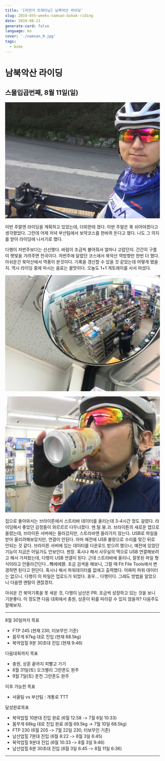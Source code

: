 ```yaml
---
title: '[자전거 트레이닝] 남북악산 라이딩'
slug: 2019-8th-weeks-namsan-bukak-riding
date: 2019-08-11
generate-card: false
language: ko
cover: './namsan_0.jpg'
tags:
  - bike
---
```


# 남북악산 라이딩

## 스물입곱번째, 8월 11일(일)

![남북악산 라이딩](./namsan_1.jpg)

이번 주말엔 라이딩을 계획하고 있었는데, 더위한테 졌다. 이번 주말은 푹 쉬어야겠다고 생각했었다. 그런데 어제 저녁 부산팀에서 보약코스를 한바퀴 돈다고 했다. 나도 그 의지를 받아 라이딩에 나서기로 했다.

다행이 저번주보다는 선선했다. 바람이 조금씩 불어줘서 얼마나 고맙던지. 간간히 구름이 햇빛을 가려주면 천국이다. 저번주에 달렸던 코스에서 북악산 역방향만 한번 더 했다. 아쉬운건 북악산에서 역풍이 분것이다. 기록을 갱신할 수 있을 것 같았는데 어떻게 됐을지.
역시 라이딩 중에 마시는 음료는 꿀맛이다. 오늘도 1+1 게토레이를 사서 마셨다.

![남북악산 라이딩](./namsan_2.jpg)

![남북악산 라이딩](./namsan_3.jpg)

집으로 돌아와서는 브라이튼에서 스트라바 데이터를 올리는데 3-4시간 정도 걸렸다. 라이딩해서 좋았던 감정들이 와르르르 다무너졌다. 멘.탈.붕.괴. 브라이튼의 새로운 앱으로 올렸는데, 브라이튼 서버에는 올라갔지만, 스트라바엔 올라가지 않는다. USB로 파일을 받아 올리려해보았지만, 연결이 안된다. 아마 예전에 USB 불량으로 수리를 맞긴 뒤로 안되는 것 같다. 브라이튼 서버에 있는 데이터를 다운로드 받으려 했으나, 예전에 있었던 기능이 지금은 어딜가도 안보인다. 젠장. 혹시나 해서 사무실의 맥으로 USB 연결해보려고 해서 가져왔는데, 다행이 USB 연결이 된다. 근데 스트라바에 올리니, 잘못된 파일 형식이라고 안올라간단다...쀄에에엙. 조금 검색을 해보니, 그럴 때 Fit File Tools에서 변경하면 된다고 한단다. 혹시나 해서 파워데이터를 없애고 출력했다. 어짜피 파워 데이터는 없으니. 다행이 이 파일은 업로드가 되었다.
휴우... 다행이다. 그래도 방법을 알았으니 다음엔 멘탈이 괜찮겠지.

아쉬운 건 북악기록을 못 세운 것, 다행이 남산은 PR. 조금씩 성장하고 있는 것을 보니 기분좋다. 이 정도면 다음 대회에서 충원, 상훈이 뒤를 따라갈 수 있지 않을까? 다음주도 잘해보자.

---

8월 30일까지 목표

- FTP 245 (현재 230, 터보무인 기준)
- 몸무게 67kg 대로 진입 (현재 68.5kg)
- 북악업힐 9분 30초대 진입 (현재 9:46)

다음대회까지 목표

- 충원, 상훈 끝까지 피빨고 가기
- 8월 31일(토) 오크밸리 그란폰도 완주
- 9월 7일(토) 춘천 그란폰도 완주

이후 가능한 목표

- 서울팀 vs 부산팀 : 개통로 TTT

달성완료목표

- 북악업힐 10분대 진입 완료 (6월 12:58 -> 7월 6일 10:33)
- 몸무게 68kg 대로 진입 완료 (6월 69.5kg -> 7월 10일 68.5kg)
- FTP 230 (6월 205 -> 7월 22일 230, 터보무인 기준)
- 남산업힐 7분대 진입 (6월 8:22 -> 8월 3일 6:45)
- 북악업힐 9분대 진입 (6월 10:33 -> 8월 3일 9:46)
- 남산업힐 6분 30초대 진입 (8월 3일 6:45 -> 8월 11일 6:36)

---
